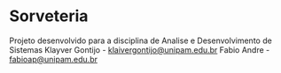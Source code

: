 # Sorveteria
Projeto desenvolvido para a disciplina de Analise e Desenvolvimento de Sistemas
Klayver Gontijo - klaivergontijo@unipam.edu.br
Fabio Andre -  fabioap@unipam.edu.br
